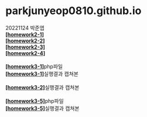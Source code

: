 # parkjunyeop0810.github.io
20221124 박준엽<br> 
[**[homework2-1]**](https://parkjunyeop0810.github.io/homework2-1.html)
<br>
[**[homework2-2]**](https://parkjunyeop0810.github.io/homework2-2.html)
<br>
[**[homework2-3]**](https://parkjunyeop0810.github.io/homework2-3.html)
<br>
[**[homework2-4]**](https://parkjunyeop0810.github.io/homework2-4.html)
<br>
<br>
[**[homework3-1]**](https://parkjunyeop0810.github.io/homework3-1.php)php파일
<br>
[**[homework3-1]**](https://github.com/ParkJunYeop0810/parkjunyeop0810.github.io/blob/main/homework3-1.jpg)실행결과 캡쳐본
<br><br>
[**[homework3-2]**](https://github.com/ParkJunYeop0810/parkjunyeop0810.github.io/blob/main/homewrok3-2.jpg)실행결과 캡쳐본
<br><br>
[**[homework3-5]**](https://parkjunyeop0810.github.io/homework3-5.php)php파일
<br>
[**[homework3-5]**](https://github.com/ParkJunYeop0810/parkjunyeop0810.github.io/blob/main/homework3-5.JPG)실행결과 캡쳐본
